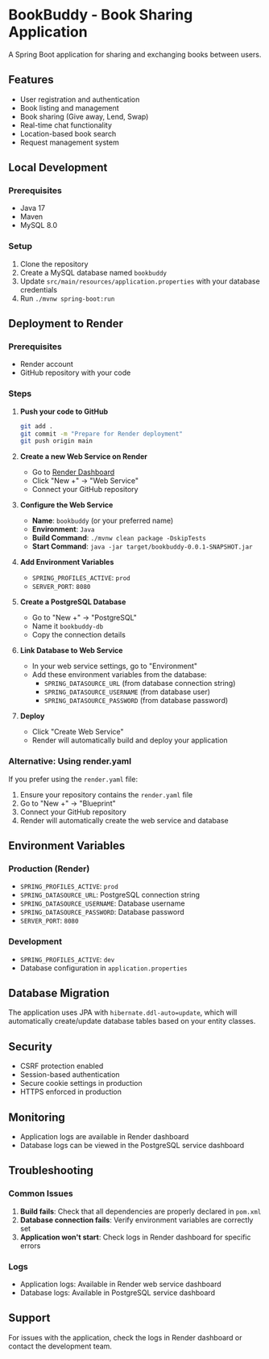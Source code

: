 # BookBuddy - Book Sharing Application

A Spring Boot application for sharing and exchanging books between users.

## Features

- User registration and authentication
- Book listing and management
- Book sharing (Give away, Lend, Swap)
- Real-time chat functionality
- Location-based book search
- Request management system

## Local Development

### Prerequisites
- Java 17
- Maven
- MySQL 8.0

### Setup
1. Clone the repository
2. Create a MySQL database named `bookbuddy`
3. Update `src/main/resources/application.properties` with your database credentials
4. Run `./mvnw spring-boot:run`

## Deployment to Render

### Prerequisites
- Render account
- GitHub repository with your code

### Steps

1. **Push your code to GitHub**
   ```bash
   git add .
   git commit -m "Prepare for Render deployment"
   git push origin main
   ```

2. **Create a new Web Service on Render**
   - Go to [Render Dashboard](https://dashboard.render.com/)
   - Click "New +" → "Web Service"
   - Connect your GitHub repository

3. **Configure the Web Service**
   - **Name**: `bookbuddy` (or your preferred name)
   - **Environment**: `Java`
   - **Build Command**: `./mvnw clean package -DskipTests`
   - **Start Command**: `java -jar target/bookbuddy-0.0.1-SNAPSHOT.jar`

4. **Add Environment Variables**
   - `SPRING_PROFILES_ACTIVE`: `prod`
   - `SERVER_PORT`: `8080`

5. **Create a PostgreSQL Database**
   - Go to "New +" → "PostgreSQL"
   - Name it `bookbuddy-db`
   - Copy the connection details

6. **Link Database to Web Service**
   - In your web service settings, go to "Environment"
   - Add these environment variables from the database:
     - `SPRING_DATASOURCE_URL` (from database connection string)
     - `SPRING_DATASOURCE_USERNAME` (from database user)
     - `SPRING_DATASOURCE_PASSWORD` (from database password)

7. **Deploy**
   - Click "Create Web Service"
   - Render will automatically build and deploy your application

### Alternative: Using render.yaml

If you prefer using the `render.yaml` file:
1. Ensure your repository contains the `render.yaml` file
2. Go to "New +" → "Blueprint"
3. Connect your GitHub repository
4. Render will automatically create the web service and database

## Environment Variables

### Production (Render)
- `SPRING_PROFILES_ACTIVE`: `prod`
- `SPRING_DATASOURCE_URL`: PostgreSQL connection string
- `SPRING_DATASOURCE_USERNAME`: Database username
- `SPRING_DATASOURCE_PASSWORD`: Database password
- `SERVER_PORT`: `8080`

### Development
- `SPRING_PROFILES_ACTIVE`: `dev`
- Database configuration in `application.properties`

## Database Migration

The application uses JPA with `hibernate.ddl-auto=update`, which will automatically create/update database tables based on your entity classes.

## Security

- CSRF protection enabled
- Session-based authentication
- Secure cookie settings in production
- HTTPS enforced in production

## Monitoring

- Application logs are available in Render dashboard
- Database logs can be viewed in the PostgreSQL service dashboard

## Troubleshooting

### Common Issues

1. **Build fails**: Check that all dependencies are properly declared in `pom.xml`
2. **Database connection fails**: Verify environment variables are correctly set
3. **Application won't start**: Check logs in Render dashboard for specific errors

### Logs

- Application logs: Available in Render web service dashboard
- Database logs: Available in PostgreSQL service dashboard

## Support

For issues with the application, check the logs in Render dashboard or contact the development team. 